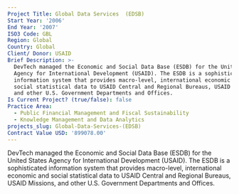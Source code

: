 ```yaml
---
Project Title: Global Data Services  (EDSB)
Start Year: '2006'
End Year: '2007'
ISO3 Code: GBL
Region: Global
Country: Global
Client/ Donor: USAID
Brief Description: >-
  DevTech managed the Economic and Social Data Base (ESDB) for the United States
  Agency for International Development (USAID). The ESDB is a sophisticated
  information system that provides macro-level, international economic and
  social statistical data to USAID Central and Regional Bureaus, USAID Missions,
  and other U.S. Government Departments and Offices.
Is Current Project? (true/false): false
Practice Area:
  - Public Financial Management and Fiscal Sustainability
  - Knowledge Management and Data Analytics
projects_slug: Global-Data-Services-(EDSB)
Contract Value USD: '899078.00'
---
```

DevTech managed the Economic and Social Data Base (ESDB) for the United States Agency for International Development (USAID). The ESDB is a sophisticated information system that provides macro-level, international economic and social statistical data to USAID Central and Regional Bureaus, USAID Missions, and other U.S. Government Departments and Offices.